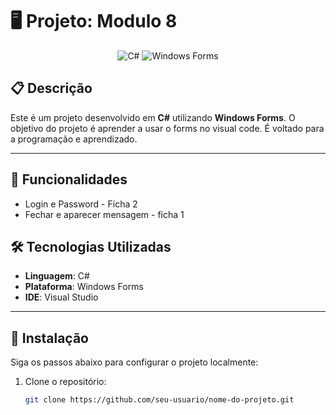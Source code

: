 # 🖥️ Projeto: Modulo 8

<div align="center">
  <img src="https://img.shields.io/badge/C%23-239120?style=for-the-badge&logo=c-sharp&logoColor=white" alt="C#" />
  <img src="https://img.shields.io/badge/WindowsForms-0078D6?style=for-the-badge&logo=windows&logoColor=white" alt="Windows Forms" />
</div>

## 📋 Descrição

Este é um projeto desenvolvido em **C#** utilizando **Windows Forms**. O objetivo do projeto é aprender a usar o forms no visual code. É voltado para a programação e aprendizado.

---

## 🚀 Funcionalidades

- Login e Password - Ficha 2
- Fechar e aparecer mensagem - ficha 1

## 🛠️ Tecnologias Utilizadas

- **Linguagem**: C#
- **Plataforma**: Windows Forms
- **IDE**: Visual Studio

---

## 📝 Instalação

Siga os passos abaixo para configurar o projeto localmente:

1. Clone o repositório:
   ```bash
   git clone https://github.com/seu-usuario/nome-do-projeto.git
